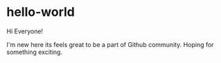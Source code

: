 # hello-world

Hi Everyone!

I'm  new here its feels great to be a part of Github community.
Hoping for something exciting.
